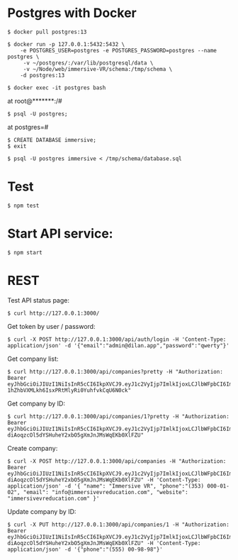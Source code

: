 # Postgres with Docker

    $ docker pull postgres:13

    $ docker run -p 127.0.0.1:5432:5432 \
        -e POSTGRES_USER=postgres -e POSTGRES_PASSWORD=postgres --name postgres \
         -v ~/postgres/:/var/lib/postgresql/data \
         -v ~/Node/web/immersive-VR/schema:/tmp/schema \
        -d postgres:13

    $ docker exec -it postgres bash

at root@*******:/#

    $ psql -U postgres;

at postgres=#

    $ CREATE DATABASE immersive;
    $ exit

    $ psql -U postgres immersive < /tmp/schema/database.sql

# Test

    $ npm test

# Start API service:

    $ npm start

# REST

Test API status page:

    $ curl http://127.0.0.1:3000/

Get token by user / password:

    $ curl -X POST http://127.0.0.1:3000/api/auth/login -H 'Content-Type: application/json' -d '{"email":"admin@dilan.app","password":"qwerty"}'

Get company list:

    $ curl http://127.0.0.1:3000/api/companies?pretty -H "Authorization: Bearer eyJhbGciOiJIUzI1NiIsInR5cCI6IkpXVCJ9.eyJ1c2VyIjp7ImlkIjoxLCJlbWFpbCI6ImFkbWluQGRpbGFuLmFwcCJ9LCJpYXQiOjE2MzM2ODIyOTI5NDAsImV4cCI6MTYzMzc2ODY5Mjk0MH0.7hWM-1hZhbVXMLkh6IsxPRtMlyRi0YuhfvkCqU6N0ck"

Get company by ID:

    $ curl http://127.0.0.1:3000/api/companies/1?pretty -H "Authorization: Bearer eyJhbGciOiJIUzI1NiIsInR5cCI6IkpXVCJ9.eyJ1c2VyIjp7ImlkIjoxLCJlbWFpbCI6ImFkbWluQGRpbGFuLmFwcCJ9LCJpYXQiOjE2MzM1MzQ1MjA3NzIsImV4cCI6MTYzMzYyMDkyMDc3Mn0.-diAoqzcOl5dYSHuheY2xbO5gXmJnJMsWqEKb0XlFZU"

Create company:

    $ curl -X POST http://127.0.0.1:3000/api/companies -H "Authorization: Bearer eyJhbGciOiJIUzI1NiIsInR5cCI6IkpXVCJ9.eyJ1c2VyIjp7ImlkIjoxLCJlbWFpbCI6ImFkbWluQGRpbGFuLmFwcCJ9LCJpYXQiOjE2MzM1MzQ1MjA3NzIsImV4cCI6MTYzMzYyMDkyMDc3Mn0.-diAoqzcOl5dYSHuheY2xbO5gXmJnJMsWqEKb0XlFZU" -H 'Content-Type: application/json' -d '{ "name": "Immersive VR", "phone":"(353) 000-01-02", "email": "info@immersivevreducation.com", "website": "immersivevreducation.com" }'

Update company by ID:

    $ curl -X PUT http://127.0.0.1:3000/api/companies/1 -H "Authorization: Bearer eyJhbGciOiJIUzI1NiIsInR5cCI6IkpXVCJ9.eyJ1c2VyIjp7ImlkIjoxLCJlbWFpbCI6ImFkbWluQGRpbGFuLmFwcCJ9LCJpYXQiOjE2MzM1MzQ1MjA3NzIsImV4cCI6MTYzMzYyMDkyMDc3Mn0.-diAoqzcOl5dYSHuheY2xbO5gXmJnJMsWqEKb0XlFZU" -H 'Content-Type: application/json' -d '{"phone":"(555) 00-98-98"}'
